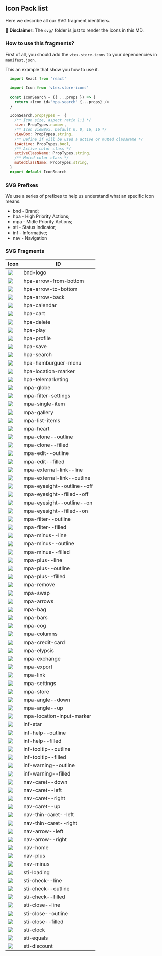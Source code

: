  ## Icon Pack list

  Here we describe all our SVG fragment identifiers. 
  
 :loudspeaker: **Disclaimer:** The `svg/` folder is just to render the icons in this MD.


### How to use this fragments? 

First of all, you should add the `vtex.store-icons` to your dependencies in `manifest.json`. 

This an example that show you how to use it. 

```javascript
  import React from 'react'

  import Icon from 'vtex.store-icons'

  const IconSearch = ({ ...props }) => {
    return <Icon id="hpa-search" {...props} />
  }

  IconSearch.propTypes =  {
    /** Icon size, aspect ratio 1:1 */
    size: PropTypes.number,
    /** Icon viewBox. Default 0, 0, 16, 16 */
    viewBox: PropTypes.string,
    /** Define if will be used a active or muted className */
    isActive: PropTypes.bool,
    /** Active color class */
    activeClassName: PropTypes.string,
    /** Muted color class */
    mutedClassName: PropTypes.string,
  }
  export default IconSearch

 ```


 
### SVG Prefixes 

We use a series of prefixes to help us understand what an specific icon means. 

* bnd - Brand;
* hpa - High Priority Actions;
* mpa - Midle Priority Actions;
* sti - Status Indicator;
* inf - Informative;
* nav - Navigation
  

### SVG Fragments

| Icon                                    | ID                         |
| --------------------------------------- | -------------------------- |
| ![](docs/bnd-logo.svg)  | bnd-logo | 
| ![](docs/hpa-arrow-from-bottom.svg)  | hpa-arrow-from-bottom | 
| ![](docs/hpa-arrow-to-bottom.svg)  | hpa-arrow-to-bottom | 
| ![](docs/hpa-arrow-back.svg)  | hpa-arrow-back | 
| ![](docs/hpa-calendar.svg)  | hpa-calendar | 
| ![](docs/hpa-cart.svg)  | hpa-cart | 
| ![](docs/hpa-delete.svg)  | hpa-delete | 
| ![](docs/hpa-play.svg)  | hpa-play | 
| ![](docs/hpa-profile.svg)  | hpa-profile | 
| ![](docs/hpa-save.svg)  | hpa-save | 
| ![](docs/hpa-search.svg)  | hpa-search | 
| ![](docs/hpa-hamburguer-menu.svg)  | hpa-hamburguer-menu | 
| ![](docs/hpa-location-marker.svg)  | hpa-location-marker | 
| ![](docs/hpa-telemarketing.svg)  | hpa-telemarketing | 
| ![](docs/mpa-globe.svg)  | mpa-globe | 
| ![](docs/mpa-filter-settings.svg)  | mpa-filter-settings | 
| ![](docs/mpa-single-item.svg)  | mpa-single-item | 
| ![](docs/mpa-gallery.svg)  | mpa-gallery | 
| ![](docs/mpa-list-items.svg)  | mpa-list-items | 
| ![](docs/mpa-heart.svg)  | mpa-heart | 
| ![](docs/mpa-clone--outline.svg)  | mpa-clone--outline | 
| ![](docs/mpa-clone--filled.svg)  | mpa-clone--filled | 
| ![](docs/mpa-edit--outline.svg)  | mpa-edit--outline | 
| ![](docs/mpa-edit--filled.svg)  | mpa-edit--filled | 
| ![](docs/mpa-external-link--line.svg)  | mpa-external-link--line | 
| ![](docs/mpa-external-link--outline.svg)  | mpa-external-link--outline | 
| ![](docs/mpa-eyesight--outline--off.svg)  | mpa-eyesight--outline--off | 
| ![](docs/mpa-eyesight--filled--off.svg)  | mpa-eyesight--filled--off | 
| ![](docs/mpa-eyesight--outline--on.svg)  | mpa-eyesight--outline--on | 
| ![](docs/mpa-eyesight--filled--on.svg)  | mpa-eyesight--filled--on | 
| ![](docs/mpa-filter--outline.svg)  | mpa-filter--outline | 
| ![](docs/mpa-filter--filled.svg)  | mpa-filter--filled | 
| ![](docs/mpa-minus--line.svg)  | mpa-minus--line | 
| ![](docs/mpa-minus--outline.svg)  | mpa-minus--outline | 
| ![](docs/mpa-minus--filled.svg)  | mpa-minus--filled | 
| ![](docs/mpa-plus--line.svg)  | mpa-plus--line | 
| ![](docs/mpa-plus--outline.svg)  | mpa-plus--outline | 
| ![](docs/mpa-plus--filled.svg)  | mpa-plus--filled | 
| ![](docs/mpa-remove.svg)  | mpa-remove | 
| ![](docs/mpa-swap.svg)  | mpa-swap | 
| ![](docs/mpa-arrows.svg)  | mpa-arrows | 
| ![](docs/mpa-bag.svg)  | mpa-bag | 
| ![](docs/mpa-bars.svg)  | mpa-bars | 
| ![](docs/mpa-cog.svg)  | mpa-cog | 
| ![](docs/mpa-columns.svg)  | mpa-columns | 
| ![](docs/mpa-credit-card.svg)  | mpa-credit-card | 
| ![](docs/mpa-elypsis.svg)  | mpa-elypsis | 
| ![](docs/mpa-exchange.svg)  | mpa-exchange | 
| ![](docs/mpa-export.svg)  | mpa-export | 
| ![](docs/mpa-link.svg)  | mpa-link | 
| ![](docs/mpa-settings.svg)  | mpa-settings | 
| ![](docs/mpa-store.svg)  | mpa-store | 
| ![](docs/mpa-angle--down.svg)  | mpa-angle--down | 
| ![](docs/mpa-angle--up.svg)  | mpa-angle--up | 
| ![](docs/mpa-location-input-marker.svg)  | mpa-location-input-marker | 
| ![](docs/inf-star.svg)  | inf-star | 
| ![](docs/inf-help--outline.svg)  | inf-help--outline | 
| ![](docs/inf-help--filled.svg)  | inf-help--filled | 
| ![](docs/inf-tooltip--outline.svg)  | inf-tooltip--outline | 
| ![](docs/inf-tooltip--filled.svg)  | inf-tooltip--filled | 
| ![](docs/inf-warning--outline.svg)  | inf-warning--outline | 
| ![](docs/inf-warning--filled.svg)  | inf-warning--filled | 
| ![](docs/nav-caret--down.svg)  | nav-caret--down | 
| ![](docs/nav-caret--left.svg)  | nav-caret--left | 
| ![](docs/nav-caret--right.svg)  | nav-caret--right | 
| ![](docs/nav-caret--up.svg)  | nav-caret--up | 
| ![](docs/nav-thin-caret--left.svg)  | nav-thin-caret--left | 
| ![](docs/nav-thin-caret--right.svg)  | nav-thin-caret--right | 
| ![](docs/nav-arrow--left.svg)  | nav-arrow--left | 
| ![](docs/nav-arrow--right.svg)  | nav-arrow--right | 
| ![](docs/nav-home.svg)  | nav-home | 
| ![](docs/nav-plus.svg)  | nav-plus | 
| ![](docs/nav-minus.svg)  | nav-minus | 
| ![](docs/sti-loading.svg)  | sti-loading | 
| ![](docs/sti-check--line.svg)  | sti-check--line | 
| ![](docs/sti-check--outline.svg)  | sti-check--outline | 
| ![](docs/sti-check--filled.svg)  | sti-check--filled | 
| ![](docs/sti-close--line.svg)  | sti-close--line | 
| ![](docs/sti-close--outline.svg)  | sti-close--outline | 
| ![](docs/sti-close--filled.svg)  | sti-close--filled | 
| ![](docs/sti-clock.svg)  | sti-clock | 
| ![](docs/sti-equals.svg)  | sti-equals | 
| ![](docs/sti-discount.svg)  | sti-discount | 
